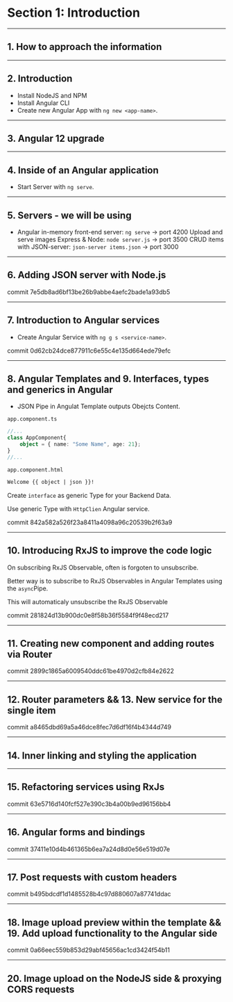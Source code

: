 # Section 1: Introduction

---

## 1.  How to approach the information

---

## 2. Introduction

- Install NodeJS and NPM
- Install Angular CLI
- Create new Angular App with ```ng new <app-name>```.

---

## 3. Angular 12 upgrade

---

## 4. Inside of an Angular application

- Start Server with ```ng serve```.

---

## 5. Servers - we will be using

- Angular in-memory front-end server: ```ng serve``` -> port 4200
 Upload and serve images Express & Node: ```node server.js``` -> port 3500
 CRUD items with JSON-server: ```json-server items.json``` -> port 3000

---

## 6. Adding JSON server with Node.js

commit 7e5db8ad6bf13be26b9abbe4aefc2bade1a93db5

---

## 7. Introduction to Angular services

- Create Angular Service with ```ng g s <service-name>```.

commit 0d62cb24dce877911c6e55c4e135d664ede79efc

---

## 8. Angular Templates and 9. Interfaces, types and generics in Angular

- JSON Pipe in Angulat Template outputs Obejcts Content.

```app.component.ts```

```ts
//...
class AppComponent{
    object = { name: "Some Name", age: 21};
}
//...
```

```app.component.html```

```html
Welcome {{ object | json }}!
```

Create ```interface``` as generic Type for your Backend Data.

Use generic Type with ```HttpClien``` Angular service.

commit 842a582a526f23a8411a4098a96c20539b2f63a9

---

## 10. Introducing RxJS to improve the code logic

On subscribing RxJS Observable, often is forgoten to unsubscribe.

Better way is to subscribe to RxJS Observables in Angular Templates using the ```async```Pipe.

This will automaticaly unsubscribe the RxJS Observable

commit 281824d13b900dc0e8f58b36f5584f9f48ecd217

---

## 11. Creating new component and adding routes via Router

commit 2899c1865a6009540ddc61be4970d2cfb84e2622

---

## 12. Router parameters && 13. New service for the single item

commit a8465dbd69a5a46dce8fec7d6df16f4b4344d749

---

## 14. Inner linking and styling the application



---

## 15. Refactoring services using RxJs

commit 63e5716d140fcf527e390c3b4a00b9ed96156bb4

---

## 16. Angular forms and bindings

commit 37411e10d4b461365b6ea7a24d8d0e56e519d07e

---

## 17. Post requests with custom headers

commit b495bdcdf1d1485528b4c97d880607a87741ddac

---

## 18. Image upload preview within the template && 19. Add upload functionality to the Angular side

commit 0a66eec559b853d29abf45656ac1cd3424f54b11

---

## 20. Image upload on the NodeJS side & proxying CORS requests